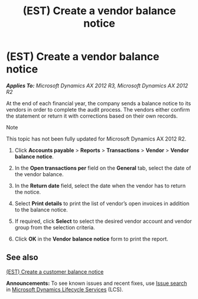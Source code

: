 ﻿---
title: (EST) Create a vendor balance notice
TOCTitle: (EST) Create a vendor balance notice
ms:assetid: 02c5f130-595c-4662-adfb-8d949531dd89
ms:mtpsurl: https://technet.microsoft.com/en-us/library/JJ710799(v=AX.60)
ms:contentKeyID: 49385195
ms.date: 04/18/2014
mtps_version: v=AX.60
---

# (EST) Create a vendor balance notice 


_**Applies To:** Microsoft Dynamics AX 2012 R3, Microsoft Dynamics AX 2012 R2_

At the end of each financial year, the company sends a balance notice to its vendors in order to complete the audit process. The vendors either confirm the statement or return it with corrections based on their own records.


> [!NOTE]
> <P>This topic has not been fully updated for Microsoft Dynamics AX 2012 R2.</P>



1.  Click **Accounts payable** \> **Reports** \> **Transactions** \> **Vendor** \> **Vendor balance notice**.

2.  In the **Open transactions per** field on the **General** tab, select the date of the vendor balance.

3.  In the **Return date** field, select the date when the vendor has to return the notice.

4.  Select **Print details** to print the list of vendor’s open invoices in addition to the balance notice.

5.  If required, click **Select** to select the desired vendor account and vendor group from the selection criteria.

6.  Click **OK** in the **Vendor balance notice** form to print the report.

## See also

[(EST) Create a customer balance notice](est-create-a-customer-balance-notice.md)

  
**Announcements:** To see known issues and recent fixes, use [Issue search](http://go.microsoft.com/fwlink/?linkid=389258) in [Microsoft Dynamics Lifecycle Services](http://go.microsoft.com/fwlink/?linkid=306505) (LCS).

